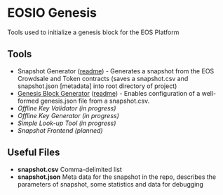 # EOSIO Genesis

Tools used to initialize a genesis block for the EOS Platform

## Tools

- Snapshot Generator ([readme](https://github.com/EOSIO/genesis/tree/master/tools/snapshot)) - Generates a snapshot from the EOS Crowdsale and Token contracts (saves a snapshot.csv and snapshot.json [metadata] into root directory of project)
- [Genesis Block Generator](https://eosio.github.io/genesis/) ([readme](https://github.com/EOSIO/genesis/tree/master/tools/genesis)) - Enables configuration of a well-formed genesis.json file from a snapshot.csv. 
- _Offline Key Validator (in progress)_
- _Offline Key Generator (in progress)_
- _Simple Look-up Tool (in progress)_
- _Snapshot Frontend (planned)_

## Useful Files
- **snapshot.csv** Comma-delimited list
- **snapshot.json** Meta data for the snapshot in the repo, describes the parameters of snapshot, some statistics and data for debugging
